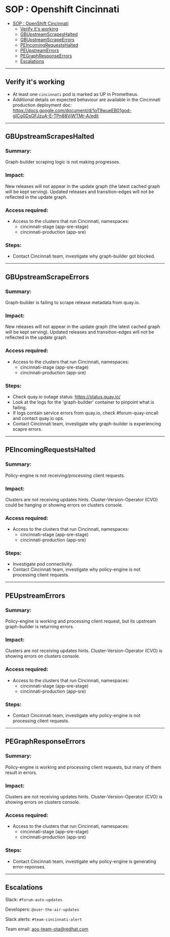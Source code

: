 # SOP : Openshift Cincinnati

<!-- TOC depthTo:2 -->

- [SOP : OpenShift Cincinnati](#sop--openshift-cincinnati)
    - [Verify it's working](#verify-its-working)
    - [GBUpstreamScrapesHalted](#gbupstreamscrapeshalted)
    - [GBUpstreamScrapeErrors](#gbupstreamscrapeerrors)
    - [PEIncomingRequestsHalted](#peincomingrequestshalted)
    - [PEUpstreamErrors](#peupstreamerrors)
    - [PEGraphResponseErrors](#pegraphresponseerrors)
    - [Escalations](#escalations)

<!-- /TOC -->

---

## Verify it's working

- At least one `cincinnati` pod is marked as UP in Prometheus.
- Additional details on expected behaviour are available in the Cincinnati production deployment doc: https://docs.google.com/document/d/1oT9wueEB01god-gICg0DsGFJzuA-E-TPn88ViWTMr-A/edit

---

## GBUpstreamScrapesHalted

### Summary:

Graph-builder scraping logic is not making progresses.

### Impact:

New releases will not appear in the update graph (the latest cached graph will be kept serving).
Updated releases and transition-edges will not be reflected in the update graph.

### Access required:

- Access to the clusters that run Cincinnati, namespaces:
    - cincinnati-stage (app-sre-stage)
    - cincinnati-production (app-sre)

### Steps:

- Contact Cincinnati team, investigate why graph-builder got blocked.

---

## GBUpstreamScrapeErrors

### Summary:

Graph-builder is failing to scrape release metadata from quay.io.

### Impact:

New releases will not appear in the update graph (the latest cached graph will be kept serving).
Updated releases and transition-edges will not be reflected in the update graph.

### Access required:

- Access to the clusters that run Cincinnati, namespaces:
    - cincinnati-stage (app-sre-stage)
    - cincinnati-production (app-sre)

### Steps:

- Check quay.io outage status: https://status.quay.io/
- Look at the logs for the 'graph-builder' container to pinpoint what is failing.
- If logs contain service errors from quay.io, check #forum-quay-oncall and contact quay.io ops.
- Contact Cincinnati team, investigate why graph-builder is experiencing scapre errors.

---

## PEIncomingRequestsHalted

### Summary:

Policy-engine is not receiving/processing client requests.

### Impact:

Clusters are not receiving updates hints.
Cluster-Version-Operator (CVO) could be hanging or showing errors on clusters console.

### Access required:

- Access to the clusters that run Cincinnati, namespaces:
    - cincinnati-stage (app-sre-stage)
    - cincinnati-production (app-sre)

### Steps:

- Investigate pod connectivity.
- Contact Cincinnati team, investigate why policy-engine is not processing client requests.

---

## PEUpstreamErrors

### Summary:

Policy-engine is working and processing client request, but its upstream graph-builder is returning errors.

### Impact:

Clusters are not receiving updates hints.
Cluster-Version-Operator (CVO) is showing errors on clusters console.

### Access required:

- Access to the clusters that run Cincinnati, namespaces:
    - cincinnati-stage (app-sre-stage)
    - cincinnati-production (app-sre)

### Steps:

- Contact Cincinnati team, investigate why policy-engine is not processing client requests.

---

## PEGraphResponseErrors

### Summary:

Policy-engine is working and processing client requests, but many of them result in errors.

### Impact:

Clusters are not receiving updates hints.
Cluster-Version-Operator (CVO) is showing errors on clusters console.

### Access required:

- Access to the clusters that run Cincinnati, namespaces:
    - cincinnati-stage (app-sre-stage)
    - cincinnati-production (app-sre)

### Steps:

- Contact Cincinnati team, investigate why policy-engine is generating error-reponses.

---

## Escalations

Slack: `#forum-auto-updates`

Developers: `@over-the-air-updates`

Slack alerts: `#team-cincinnati-alert`

Team email: aos-team-ota@redhat.com
